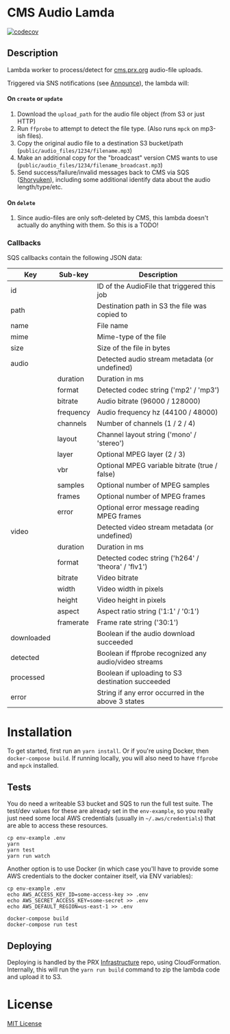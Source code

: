 # CMS Audio Lamda

[![codecov](https://codecov.io/gh/PRX/cms-audio-lambda/branch/master/graph/badge.svg)](https://codecov.io/gh/PRX/cms-audio-lambda)

## Description

Lambda worker to process/detect for [cms.prx.org](https://github.com/PRX/cms.prx.org) audio-file uploads.

Triggered via SNS notifications (see [Announce](https://github.com/PRX/announce)), the lambda will:

#### On `create` or `update`

1. Download the `upload_path` for the audio file object (from S3 or just HTTP)
2. Run `ffprobe` to attempt to detect the file type. (Also runs `mpck` on mp3-ish files).
3. Copy the original audio file to a destination S3 bucket/path (`public/audio_files/1234/filename.mp3`)
4. Make an additional copy for the "broadcast" version CMS wants to use (`public/audio_files/1234/filename_broadcast.mp3`)
5. Send success/failure/invalid messages back to CMS via SQS ([Shoryuken](https://github.com/phstc/shoryuken)), including some additional identify data about the audio length/type/etc.

#### On `delete`

1. Since audio-files are only soft-deleted by CMS, this lambda doesn't actually
   do anything with them.  So this is a TODO!

### Callbacks

SQS callbacks contain the following JSON data:

| Key  | Sub-key    | Description |
| ---- | ---------- | ----------- |
| id   |            | ID of the AudioFile that triggered this job
| path |            | Destination path in S3 the file was copied to
| name |            | File name
| mime |            | Mime-type of the file
| size |            | Size of the file in bytes
| audio |           | Detected audio stream metadata (or undefined)
|       | duration  | Duration in ms
|       | format    | Detected codec string ('mp2' / 'mp3')
|       | bitrate   | Audio bitrate (96000 / 128000)
|       | frequency | Audio frequency hz (44100 / 48000)
|       | channels  | Number of channels (1 / 2 / 4)
|       | layout    | Channel layout string ('mono' / 'stereo')
|       | layer     | Optional MPEG layer (2 / 3)
|       | vbr       | Optional MPEG variable bitrate (true / false)
|       | samples   | Optional number of MPEG samples
|       | frames    | Optional number of MPEG frames
|       | error     | Optional error message reading MPEG frames
| video |           | Detected video stream metadata (or undefined)
|       | duration  | Duration in ms
|       | format    | Detected codec string ('h264' / 'theora' / 'flv1')
|       | bitrate   | Video bitrate
|       | width     | Video width in pixels
|       | height    | Video height in pixels
|       | aspect    | Aspect ratio string ('1:1' / '0:1')
|       | framerate | Frame rate string ('30:1')
| downloaded |      | Boolean if the audio download succeeded
| detected   |      | Boolean if ffprobe recognized any audio/video streams
| processed  |      | Boolean if uploading to S3 destination succeeded
| error      |      | String if any error occurred in the above 3 states

# Installation

To get started, first run an `yarn install`.  Or if you're using Docker, then
`docker-compose build`.  If running locally, you will also need to have
`ffprobe` and `mpck` installed.

## Tests

You do need a writeable S3 bucket and SQS to run the full test suite. The test/dev
values for these are already set in the `env-example`, so you really just need
some local AWS credentials (usually in `~/.aws/credentials`) that are able to
access these resources.

```
cp env-example .env
yarn
yarn test
yarn run watch
```

Another option is to use Docker (in which case you'll have to provide some AWS
credentials to the docker container itself, via ENV variables):

```
cp env-example .env
echo AWS_ACCESS_KEY_ID=some-access-key >> .env
echo AWS_SECRET_ACCESS_KEY=some-secret >> .env
echo AWS_DEFAULT_REGION=us-east-1 >> .env

docker-compose build
docker-compose run test
```

## Deploying

Deploying is handled by the PRX [Infrastructure](https://github.com/PRX/Infrastructure) repo,
using CloudFormation.  Internally, this will run the `yarn run build` command to
zip the lambda code and upload it to S3.

# License

[MIT License](http://opensource.org/licenses/MIT)
